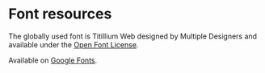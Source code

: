 # Font resources

The globally used font is Titillium Web designed by Multiple Designers and available under the [Open Font License](https://scripts.sil.org/cms/scripts/page.php?site_id=nrsi&id=OFL).

Available on [Google Fonts](https://fonts.google.com/specimen/Titillium+Web).
